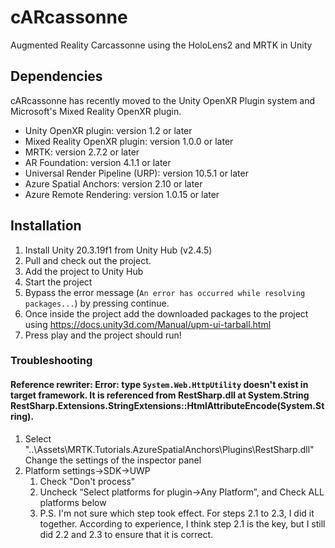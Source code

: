 # cARcassonne
Augmented Reality Carcassonne using the HoloLens2 and MRTK in Unity

## Dependencies

cARcassonne has recently moved to the Unity OpenXR Plugin system and Microsoft's Mixed Reality OpenXR plugin.

* Unity OpenXR plugin: version 1.2 or later
* Mixed Reality OpenXR plugin: version 1.0.0 or later
* MRTK: version 2.7.2 or later
* AR Foundation: version 4.1.1 or later
* Universal Render Pipeline (URP): version 10.5.1 or later
* Azure Spatial Anchors: version 2.10 or later
* Azure Remote Rendering: version 1.0.15 or later

## Installation

1. Install Unity 20.3.19f1 from Unity Hub (v2.4.5)
1. Pull and check out the project.
1. Add the project to Unity Hub
1. Start the project
1. Bypass the error message (`An error has occurred while resolving packages...`) by pressing continue.
1. Once inside the project add the downloaded packages to the project using https://docs.unity3d.com/Manual/upm-ui-tarball.html
1. Press play and the project should run!

### Troubleshooting

#### Reference rewriter: Error: type `System.Web.HttpUtility` doesn't exist in target framework. It is referenced from RestSharp.dll at System.String RestSharp.Extensions.StringExtensions::HtmlAttributeEncode(System.String).

1. Select "..\Assets\MRTK.Tutorials.AzureSpatialAnchors\Plugins\RestSharp.dll"
Change the settings of the inspector panel
1.  Platform settings->SDK->UWP
    1. Check "Don't process"
    1. Uncheck “Select platforms for plugin->Any Platform”, and Check ALL platforms below
    1. P.S. I'm not sure which step took effect. For steps 2.1 to 2.3, I did it together. According to experience, I think step 2.1 is the key, but I still did 2.2 and 2.3 to ensure that it is correct.
